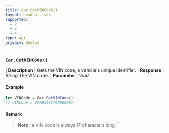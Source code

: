 ```yaml
---
title: Car.GetVINCode()
layout: headunit-sdk
supported:
  - 2
  - 3
  - 4
type: api
privacy: Geoloc
---
```


### `Car.GetVINCode()`

| **Description** | Gets the VIN code, a vehicle's unique identifier.
| **Response** | *String*  The VIN code.
| **Parameter**   | *Void*

#### Example

```javascript
let VINCode = Car.GetVINCode();
// VINCode = VF7BSISCT00000001
```

#### Remark

>**Note :** a VIN code is always 17 characters long.
